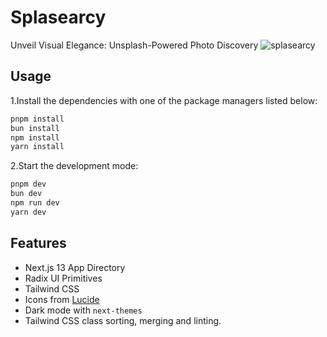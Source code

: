 # Splasearcy

Unveil Visual Elegance: Unsplash-Powered Photo Discovery
![splasearcy](https://github.com/cahyawibawa/splasearcy/assets/62229971/c5f832e4-9dc8-4b8f-a0bc-bf4ce332ed9a)

## Usage

1.Install the dependencies with one of the package managers listed below:
```bash
pnpm install
bun install
npm install
yarn install
```
2.Start the development mode:
```bash
pnpm dev
bun dev
npm run dev
yarn dev
```
## Features

- Next.js 13 App Directory
- Radix UI Primitives
- Tailwind CSS
- Icons from [Lucide](https://lucide.dev)
- Dark mode with `next-themes`
- Tailwind CSS class sorting, merging and linting.


